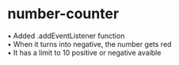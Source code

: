 # number-counter

• Added .addEventListener function<br>
• When it turns into negative, the number gets red<br>
• It has a limit to 10 positive or negative avaible
